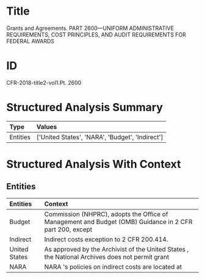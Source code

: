 # Title

 Grants and Agreements. PART 2600—UNIFORM ADMINISTRATIVE REQUIREMENTS, COST PRINCIPLES, AND AUDIT REQUIREMENTS FOR FEDERAL AWARDS


# ID

 CFR-2018-title2-vol1.Pt. 2600


# Structured Analysis Summary

| Type     | Values                                          |
|:---------|:------------------------------------------------|
| Entities | ['United States', 'NARA', 'Budget', 'Indirect'] |


# Structured Analysis With Context

 


## Entities

| Entities      | Context                                                                                                 |
|:--------------|:--------------------------------------------------------------------------------------------------------|
| Budget        | Commission (NHPRC), adopts the Office of Management and Budget (OMB) Guidance in 2 CFR part 200, except |
| Indirect      | Indirect  costs exception to 2 CFR 200.414.                                                             |
| United States | As approved by the Archivist of the  United States , the National Archives does not permit grant        |
| NARA          | NARA 's policies on indirect costs are located at                                                       |


